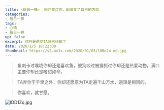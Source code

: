 ```yaml
---
title: <每日一禅>  阳光穿过你，却改变了自己的方向
categories:
- 每日一禅
tags: 
- 心情
- 每日一禅
up: false
excerpt: 你只是遇见TA就已经输了
date: 2020/1/5 18:22:00
thumbnail: https://s2.ax1x.com/2020/01/05/lDBo24.md.jpg
---
```

> 鱼刺卡过喉咙你却还是喜欢鱼，被狗咬过被猫抓过你却还是热爱动物，满口主要你却还是嗜甜如命。

> TA弃你于千里之外，你却还愿意为TA走遍千山万水，道理是相同的。

> 你喜欢，就甘愿。

![lDD1Zq.jpg](https://s2.ax1x.com/2020/01/05/lDD1Zq.jpg)
